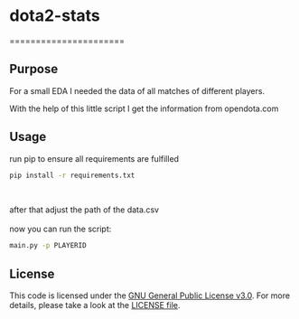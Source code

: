 # dota2-stats
======================

## Purpose
For a small EDA I needed the data of all matches of different players.<p>
With the help of this little script I get the information from opendota.com

## Usage
run pip to ensure all requirements are fulfilled
 
```bash
pip install -r requirements.txt
```
</br>

after that adjust the path of the data.csv
</br>
</br>
now you can run the script:

```bash
main.py -p PLAYERID
```

## License
This code is licensed under the [GNU General Public License v3.0](https://choosealicense.com/licenses/gpl-3.0/). 
For more details, please take a look at the [LICENSE file](https://github.com/argv1/dota2-stats/blob/master/LICENSE).

